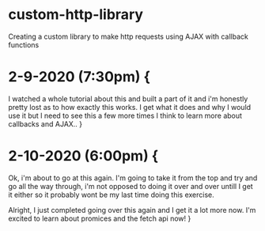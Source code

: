# custom-http-library
Creating a custom library to make http requests using AJAX with callback functions

# 2-9-2020 (7:30pm) {
  I watched a whole tutorial about this and built a part of it and i'm honestly pretty lost as to how exactly this works. I get what it does and why I would use it but I need to see this a few more times I think to learn more about callbacks and AJAX..
}

# 2-10-2020 (6:00pm) {
  Ok, i'm about to go at this again. I'm going to take it from the top and try and go all the way through, i'm not opposed to doing it over and over untill I get it either so it probably wont be my last time doing this exercise.

  Alright, I just completed going over this again and I get it a lot more now. I'm excited to learn about promices and the fetch api now!
}